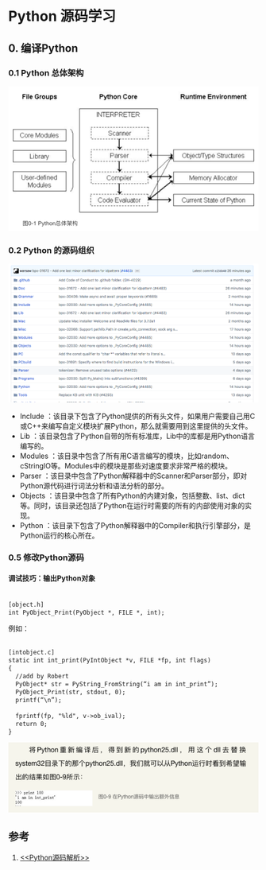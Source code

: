 # Python 源码学习  

## 0. 编译Python
### 0.1 Python 总体架构
![Python 总体架构图](./img/img_00_01.png)

### 0.2 Python 的源码组织
![Python 的源码组织](./img/img_00_02.png)
- Include ：该目录下包含了Python提供的所有头文件，如果用户需要自己用C或C++来编写自定义模块扩展Python，那么就需要用到这里提供的头文件。
- Lib ：该目录包含了Python自带的所有标准库，Lib中的库都是用Python语言编写的。
- Modules ：该目录中包含了所有用C语言编写的模块，比如random、cStringIO等。Modules中的模块是那些对速度要求非常严格的模块。
- Parser ：该目录中包含了Python解释器中的Scanner和Parser部分，即对Python源代码进行词法分析和语法分析的部分。
- Objects ：该目录中包含了所有Python的内建对象，包括整数、list、dict等。同时，该目录还包括了Python在运行时需要的所有的内部使用对象的实现。
- Python ：该目录下包含了Python解释器中的Compiler和执行引擎部分，是Python运行的核心所在。

### 0.5 修改Python源码  
#### 调试技巧：输出Python对象
<pre><code>
[object.h]
int PyObject_Print(PyObject *, FILE *, int);
</code></pre>
例如：
<pre><code>
[intobject.c]
static int int_print(PyIntObject *v, FILE *fp, int flags)
{
  //add by Robert
  PyObject* str = PyString_FromString(“i am in int_print”);
  PyObject_Print(str, stdout, 0);
  printf(“\n”);

  fprintf(fp, "%ld", v->ob_ival);
  return 0;
}
</code></pre>
![](./img/img_00_03.png)
 

## 参考  
1. [<<Python源码解析>>](https://read.douban.com/reader/ebook/1499455/)